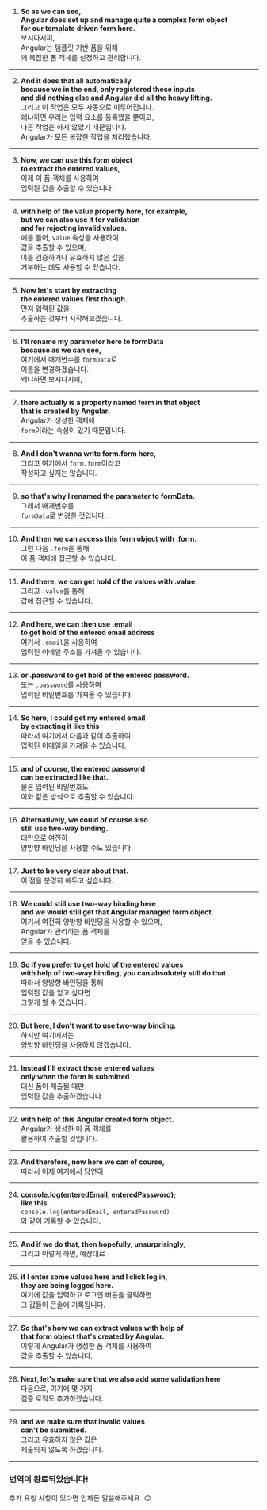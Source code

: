 
1. **So as we can see,  
   Angular does set up and manage quite a complex form object  
   for our template driven form here.**  
   보시다시피,  
   Angular는 템플릿 기반 폼을 위해  
   꽤 복잡한 폼 객체를 설정하고 관리합니다.

---

2. **And it does that all automatically  
   because we in the end, only registered these inputs  
   and did nothing else and Angular did all the heavy lifting.**  
   그리고 이 작업은 모두 자동으로 이루어집니다.  
   왜냐하면 우리는 입력 요소를 등록했을 뿐이고,  
   다른 작업은 하지 않았기 때문입니다.  
   Angular가 모든 복잡한 작업을 처리했습니다.

---

3. **Now, we can use this form object  
   to extract the entered values,**  
   이제 이 폼 객체를 사용하여  
   입력된 값을 추출할 수 있습니다.

---

4. **with help of the value property here, for example,  
   but we can also use it for validation  
   and for rejecting invalid values.**  
   예를 들어, `value` 속성을 사용하여  
   값을 추출할 수 있으며,  
   이를 검증하거나 유효하지 않은 값을  
   거부하는 데도 사용할 수 있습니다.

---

5. **Now let's start by extracting  
   the entered values first though.**  
   먼저 입력된 값을  
   추출하는 것부터 시작해보겠습니다.

---

6. **I'll rename my parameter here to formData  
   because as we can see,**  
   여기에서 매개변수를 `formData`로  
   이름을 변경하겠습니다.  
   왜냐하면 보시다시피,

---

7. **there actually is a property named form in that object  
   that is created by Angular.**  
   Angular가 생성한 객체에  
   `form`이라는 속성이 있기 때문입니다.

---

8. **And I don't wanna write form.form here,**  
   그리고 여기에서 `form.form`이라고  
   작성하고 싶지는 않습니다.

---

9. **so that's why I renamed the parameter to formData.**  
   그래서 매개변수를  
   `formData`로 변경한 것입니다.

---

10. **And then we can access this form object with .form.**  
    그런 다음 `.form`을 통해  
    이 폼 객체에 접근할 수 있습니다.

---

11. **And there, we can get hold of the values with .value.**  
    그리고 `.value`를 통해  
    값에 접근할 수 있습니다.

---

12. **And here, we can then use .email  
    to get hold of the entered email address**  
    여기서 `.email`을 사용하여  
    입력된 이메일 주소를 가져올 수 있습니다.

---

13. **or .password to get hold of the entered password.**  
    또는 `.password`를 사용하여  
    입력된 비밀번호를 가져올 수 있습니다.

---

14. **So here, I could get my entered email  
    by extracting it like this**  
    따라서 여기에서 다음과 같이 추출하여  
    입력된 이메일을 가져올 수 있습니다.

---

15. **and of course, the entered password  
    can be extracted like that.**  
    물론 입력된 비밀번호도  
    이와 같은 방식으로 추출할 수 있습니다.

---

16. **Alternatively, we could of course also  
    still use two-way binding.**  
    대안으로 여전히  
    양방향 바인딩을 사용할 수도 있습니다.

---

17. **Just to be very clear about that.**  
    이 점을 분명히 해두고 싶습니다.

---

18. **We could still use two-way binding here  
    and we would still get that Angular managed form object.**  
    여기서 여전히 양방향 바인딩을 사용할 수 있으며,  
    Angular가 관리하는 폼 객체를  
    얻을 수 있습니다.

---

19. **So if you prefer to get hold of the entered values  
    with help of two-way binding, you can absolutely still do that.**  
    따라서 양방향 바인딩을 통해  
    입력된 값을 얻고 싶다면  
    그렇게 할 수 있습니다.

---

20. **But here, I don't want to use two-way binding.**  
    하지만 여기에서는  
    양방향 바인딩을 사용하지 않겠습니다.

---

21. **Instead I'll extract those entered values  
    only when the form is submitted**  
    대신 폼이 제출될 때만  
    입력된 값을 추출하겠습니다.

---

22. **with help of this Angular created form object.**  
    Angular가 생성한 이 폼 객체를  
    활용하여 추출할 것입니다.

---

23. **And therefore, now here we can of course,**  
    따라서 이제 여기에서 당연히

---

24. **console.log(enteredEmail, enteredPassword);  
    like this.**  
    `console.log(enteredEmail, enteredPassword)`  
    와 같이 기록할 수 있습니다.

---

25. **And if we do that, then hopefully, unsurprisingly,**  
    그리고 이렇게 하면, 예상대로

---

26. **if I enter some values here and I click log in,  
    they are being logged here.**  
    여기에 값을 입력하고 로그인 버튼을 클릭하면  
    그 값들이 콘솔에 기록됩니다.

---

27. **So that's how we can extract values with help of  
    that form object that's created by Angular.**  
    이렇게 Angular가 생성한 폼 객체를 사용하여  
    값을 추출할 수 있습니다.

---

28. **Next, let's make sure that we also add some validation here**  
    다음으로, 여기에 몇 가지  
    검증 로직도 추가하겠습니다.

---

29. **and we make sure that invalid values  
    can't be submitted.**  
    그리고 유효하지 않은 값은  
    제출되지 않도록 하겠습니다.

---

### 번역이 완료되었습니다!
추가 요청 사항이 있다면 언제든 말씀해주세요. 😊

